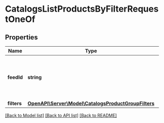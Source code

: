 # CatalogsListProductsByFilterRequestOneOf

## Properties
Name | Type | Description | Notes
------------ | ------------- | ------------- | -------------
**feedId** | **string** | Catalog Feed id pertaining to the catalog product group filter. | 
**filters** | [**OpenAPI\Server\Model\CatalogsProductGroupFilters**](CatalogsProductGroupFilters.md) |  | 

[[Back to Model list]](../README.md#documentation-for-models) [[Back to API list]](../README.md#documentation-for-api-endpoints) [[Back to README]](../README.md)


